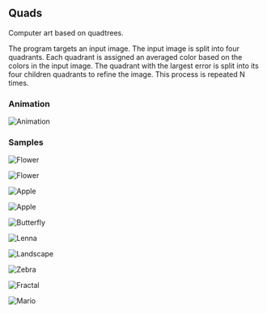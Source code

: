 ## Quads

Computer art based on quadtrees.

The program targets an input image. The input image is split into four quadrants. Each quadrant is assigned an averaged color based on the colors in the input image. The quadrant with the largest error is split into its four children quadrants to refine the image. This process is repeated N times.

### Animation

![Animation](http://i.imgur.com/UE2eOkx.gif)

### Samples

![Flower](http://i.imgur.com/RomAaw7.png)

![Flower](http://i.imgur.com/kjosmto.png)

![Apple](http://i.imgur.com/IiPaYO7.png)

![Apple](http://i.imgur.com/ZB83zVM.png)

![Butterfly](http://i.imgur.com/ujiZTwx.png)

![Lenna](http://i.imgur.com/OFdLCrD.png)

![Landscape](http://i.imgur.com/mBQAXFp.png)

![Zebra](http://i.imgur.com/iwyUHFR.png)

![Fractal](http://i.imgur.com/WJmHRcV.png)

![Mario](http://i.imgur.com/QvYyT3V.gif)
